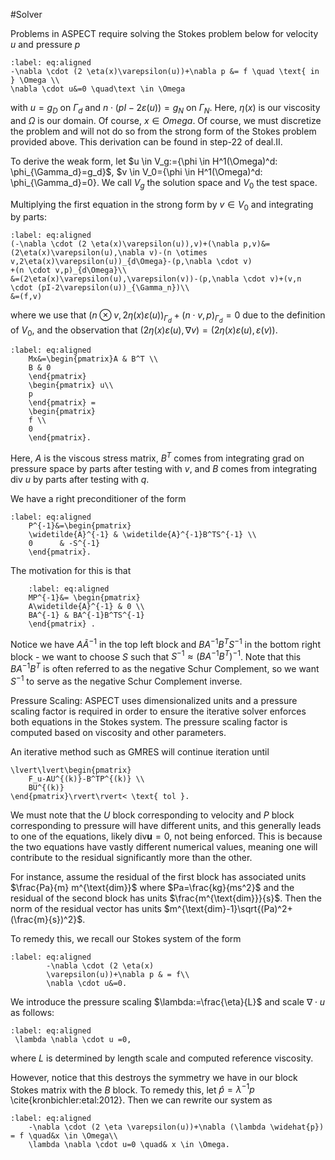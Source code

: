#Solver



Problems in ASPECT require solving the Stokes
problem below for velocity $u$ and pressure
$p$

```{math}
:label: eq:aligned
-\nabla \cdot (2 \eta(x)\varepsilon(u))+\nabla p &= f \quad \text{ in } \Omega \\
\nabla \cdot u&=0 \quad\text \in \Omega
```

with $u=g_D$ on $\Gamma_d$ and
$n \cdot (pI-2\varepsilon(u))=g_N$ on 
$\Gamma_N$. Here, $\eta(x)$ is our
viscosity and $\Omega$ is our domain. Of
course, $x \in Omega$. Of course,
we must discretize the problem
and will not do so from the strong form 
of the Stokes problem provided above. This derivation
can be found in step-22 of deal.II.

To derive the weak form, 
let $u \in V_g:=\{\phi \in H^1(\Omega)^d: \phi_{\Gamma_d}=g_d}$,
$v \in V_0=\{\phi \in H^1(\Omega)^d: \phi_{\Gamma_d}=0\}. We call $V_g$ the solution
space and $V_0$ the test space.

Multiplying the first equation in the strong form by $v \in V_0$ and integrating by parts:

```{math}
:label: eq:aligned
(-\nabla \cdot (2 \eta(x)\varepsilon(u)),v)+(\nabla p,v)&=
(2\eta(x)\varepsilon(u),\nabla v)-(n \otimes v,2\eta(x)\varepsilon(u))_{d\Omega}-(p,\nabla \cdot v)
+(n \cdot v,p)_{d\Omega}\\
&=(2\eta(x)\varepsilon(u),\varepsilon(v))-(p,\nabla \cdot v)+(v,n \cdot (pI-2\varepsilon(u))_{\Gamma_n})\\
&=(f,v)
```

where we use that $(n \otimes v,2\eta(x)\varepsilon(u))_{\Gamma_d}+(n\cdot v,p)_{\Gamma_d}=0$
due to the definition of $V_0$, and the observation that
$(2\eta(x)\varepsilon(u),\nabla v)=(2\eta(x)\varepsilon(u),\varepsilon(v))$.




```{math}
:label: eq:aligned
    Mx&=\begin{pmatrix}A & B^T \\
    B & 0
    \end{pmatrix}
    \begin{pmatrix} u\\
    p
    \end{pmatrix} =
    \begin{pmatrix}
    f \\
    0
    \end{pmatrix}.
```

Here, $A$ is the viscous stress matrix,
$B^T$ comes from integrating 
grad on pressure space by parts after
testing with $v$, and $B$ comes from
integrating div $u$ by parts after testing
with $q$.


We have a right preconditioner of the form
```{math}
:label: eq:aligned
    P^{-1}&=\begin{pmatrix}
    \widetilde{A}^{-1} & \widetilde{A}^{-1}B^TS^{-1} \\
    0      & -S^{-1}
    \end{pmatrix}.
```


The motivation for this is that

```{math}
    :label: eq:aligned
    MP^{-1}&= \begin{pmatrix}
    A\widetilde{A}^{-1} & 0 \\
    BA^{-1} & BA^{-1}B^TS^{-1}
    \end{pmatrix} .
```

Notice we have $A\widetilde{A}^{-1}$ in the top left block and  $BA^{-1}B^TS^{-1}$ in the bottom right block - 
we want to choose $S$ such that $S^{-1} \approx (BA^{-1}B^T)^{-1}$. Note that 
this $BA^{-1}B^T$ is often referred to as the negative Schur Complement, so we want $S^{-1}$ to serve
as the negative Schur Complement inverse.

Pressure Scaling: ASPECT uses dimensionalized units
and a pressure scaling factor is required in
order to ensure the iterative
solver enforces both 
equations in the Stokes system. 
The pressure scaling factor
is computed
based on viscosity and other parameters.

An iterative method such as GMRES will continue iteration until
```{math}
\lvert\lvert\begin{pmatrix}
    F_u-AU^{(k)}-B^TP^{(k)} \\
    BU^{(k)}
\end{pmatrix}\rvert\rvert< \text{ tol }.
```

We must note that the $U$ block corresponding to velocity and 
$P$ block corresponding to pressure will 
have different units, and this generally leads 
to one of the equations,
likely $\text{div}\mathbf{u}=0$, not being
enforced. This is because the 
two equations have vastly different
numerical values, meaning
one will contribute to the residual
significantly more than the other.


For instance, assume the residual of the first block
has associated units $\frac{Pa}{m} m^{\text{dim}}$
where $Pa=\frac{kg}{ms^2}$
and the residual of the
second block has units $\frac{m^{\text{dim}}}{s}$.
Then the norm of the residual
vector has units 
$m^{\text{dim}-1}\sqrt{(Pa)^2+(\frac{m}{s})^2}$.



To remedy this, we recall our Stokes system of the form
```{math}
:label: eq:aligned
        -\nabla \cdot (2 \eta(x)
        \varepsilon(u))+\nabla p & = f\\
        \nabla \cdot u&=0.
```
We introduce the pressure scaling $\lambda:=\frac{\eta}{L}$ and scale $\nabla \cdot u$ as follows:

```{math}
:label: eq:aligned
 \lambda \nabla \cdot u =0,
```

where $L$ is determined by length scale and computed reference viscosity.

However, notice that this destroys the symmetry we have in our block Stokes matrix
with the $B$ block. To remedy this, let $\widehat{p}=\lambda^{-1}p$ \cite{kronbichler:etal:2012}.
Then we can rewrite our system as 

```{math}
:label: eq:aligned
    -\nabla \cdot (2 \eta \varepsilon(u))+\nabla (\lambda \widehat{p})  = f \quad&x \in \Omega\\
    \lambda \nabla \cdot u=0 \quad& x \in \Omega.
```